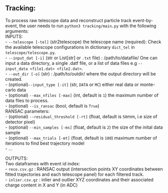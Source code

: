 ## Tracking:  
To process raw telescope data and reconstruct particle track event-by-event, the user needs to run ```python3 tracking/main.py``` with the following arguments:    
INPUTS:  
    - ```--telescope [-tel]``` (str2telescope) the telescope name (required): Check the available telescope configurations in  dictionary ```dict_tel``` in ```telescope/telescope.py```.  
    - ```--input_dat [-i]``` (str or List[str] or ```.txt``` file) :  /path/to/datafile/  One can input a data directory, a single .datf file, or a list of data files e.g ```--input_data <file1.dat> <file2.dat>```.  
    - ```--out_dir [-o]``` (str) : /path/to/outdir/ where the output directory will be created.  
    - (optional)```--input_type [-it]``` (str, ```DATA``` or ```MC```) either real data or monte-carlo data  
    - (optional) ```--max_nfiles [-max]```  (int, default is ```1```) the maximum number of data files to process.  
    - (optional) ```--is_ransac```  (bool, default is ```True```)  
    RANSAC parameters:  
    - (optional) ```--residual_threshold [-rt]```  (float, default is ```50```mm, i.e size of detector pixel)  
    - (optional) ```--min_samples [-ms]```  (float, default is ```2```) the size of the inital data sample  
    - (optional) ```--max_trials [-mt]```  (float, default is ```100```) maximum number of iterations to find best trajectory model  
    - ...  

OUTPUTS:  
    Two dataframes with event id index:    
        - ```reco.csv.gz``` : RANSAC output (intersection points XY coordinates between fitted trajectories and each telescope panel) for each filtered track.  
        - ```inlier.csv.gz``` : inlier and outlier XYZ coordinates and their associated charge content in X and Y (in ADC)  

